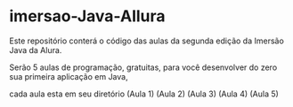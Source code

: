 # imersao-Java-Allura

Este repositório conterá o código das aulas da segunda edição da Imersão Java da Alura.

Serão 5 aulas de programação, gratuitas, para você desenvolver do zero sua primeira aplicação em Java, 


cada aula esta em seu diretório (Aula 1) (Aula 2) (Aula 3) (Aula 4) (Aula 5)

